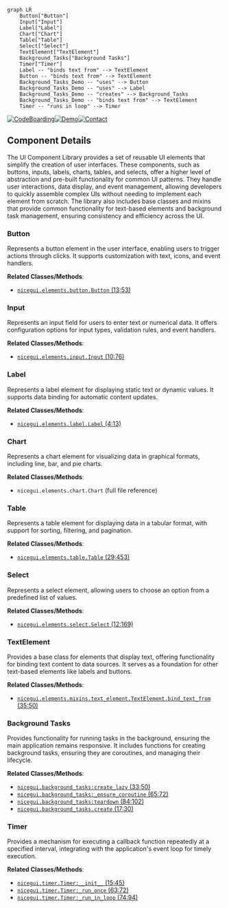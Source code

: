 ```mermaid
graph LR
    Button["Button"]
    Input["Input"]
    Label["Label"]
    Chart["Chart"]
    Table["Table"]
    Select["Select"]
    TextElement["TextElement"]
    Background_Tasks["Background Tasks"]
    Timer["Timer"]
    Label -- "binds text from" --> TextElement
    Button -- "binds text from" --> TextElement
    Background_Tasks_Demo -- "uses" --> Button
    Background_Tasks_Demo -- "uses" --> Label
    Background_Tasks_Demo -- "creates" --> Background_Tasks
    Background_Tasks_Demo -- "binds text from" --> TextElement
    Timer -- "runs in loop" --> Timer
```
[![CodeBoarding](https://img.shields.io/badge/Generated%20by-CodeBoarding-9cf?style=flat-square)](https://github.com/CodeBoarding/GeneratedOnBoardings)[![Demo](https://img.shields.io/badge/Try%20our-Demo-blue?style=flat-square)](https://www.codeboarding.org/demo)[![Contact](https://img.shields.io/badge/Contact%20us%20-%20codeboarding@gmail.com-lightgrey?style=flat-square)](mailto:codeboarding@gmail.com)

## Component Details

The UI Component Library provides a set of reusable UI elements that simplify the creation of user interfaces. These components, such as buttons, inputs, labels, charts, tables, and selects, offer a higher level of abstraction and pre-built functionality for common UI patterns. They handle user interactions, data display, and event management, allowing developers to quickly assemble complex UIs without needing to implement each element from scratch. The library also includes base classes and mixins that provide common functionality for text-based elements and background task management, ensuring consistency and efficiency across the UI.

### Button
Represents a button element in the user interface, enabling users to trigger actions through clicks. It supports customization with text, icons, and event handlers.


**Related Classes/Methods**:

- <a href="https://github.com/zauberzeug/nicegui/blob/master/nicegui/elements/button.py#L13-L53" target="_blank" rel="noopener noreferrer">`nicegui.elements.button.Button` (13:53)</a>


### Input
Represents an input field for users to enter text or numerical data. It offers configuration options for input types, validation rules, and event handlers.


**Related Classes/Methods**:

- <a href="https://github.com/zauberzeug/nicegui/blob/master/nicegui/elements/input.py#L10-L76" target="_blank" rel="noopener noreferrer">`nicegui.elements.input.Input` (10:76)</a>


### Label
Represents a label element for displaying static text or dynamic values. It supports data binding for automatic content updates.


**Related Classes/Methods**:

- <a href="https://github.com/zauberzeug/nicegui/blob/master/nicegui/elements/label.py#L4-L13" target="_blank" rel="noopener noreferrer">`nicegui.elements.label.Label` (4:13)</a>


### Chart
Represents a chart element for visualizing data in graphical formats, including line, bar, and pie charts.


**Related Classes/Methods**:

- `nicegui.elements.chart.Chart` (full file reference)


### Table
Represents a table element for displaying data in a tabular format, with support for sorting, filtering, and pagination.


**Related Classes/Methods**:

- <a href="https://github.com/zauberzeug/nicegui/blob/master/nicegui/elements/table.py#L29-L453" target="_blank" rel="noopener noreferrer">`nicegui.elements.table.Table` (29:453)</a>


### Select
Represents a select element, allowing users to choose an option from a predefined list of values.


**Related Classes/Methods**:

- <a href="https://github.com/zauberzeug/nicegui/blob/master/nicegui/elements/select.py#L12-L169" target="_blank" rel="noopener noreferrer">`nicegui.elements.select.Select` (12:169)</a>


### TextElement
Provides a base class for elements that display text, offering functionality for binding text content to data sources. It serves as a foundation for other text-based elements like labels and buttons.


**Related Classes/Methods**:

- <a href="https://github.com/zauberzeug/nicegui/blob/master/nicegui/elements/mixins/text_element.py#L35-L50" target="_blank" rel="noopener noreferrer">`nicegui.elements.mixins.text_element.TextElement.bind_text_from` (35:50)</a>


### Background Tasks
Provides functionality for running tasks in the background, ensuring the main application remains responsive. It includes functions for creating background tasks, ensuring they are coroutines, and managing their lifecycle.


**Related Classes/Methods**:

- <a href="https://github.com/zauberzeug/nicegui/blob/master/nicegui/background_tasks.py#L33-L50" target="_blank" rel="noopener noreferrer">`nicegui.background_tasks:create_lazy` (33:50)</a>
- <a href="https://github.com/zauberzeug/nicegui/blob/master/nicegui/background_tasks.py#L65-L72" target="_blank" rel="noopener noreferrer">`nicegui.background_tasks:_ensure_coroutine` (65:72)</a>
- <a href="https://github.com/zauberzeug/nicegui/blob/master/nicegui/background_tasks.py#L84-L102" target="_blank" rel="noopener noreferrer">`nicegui.background_tasks:teardown` (84:102)</a>
- <a href="https://github.com/zauberzeug/nicegui/blob/master/nicegui/background_tasks.py#L17-L30" target="_blank" rel="noopener noreferrer">`nicegui.background_tasks.create` (17:30)</a>


### Timer
Provides a mechanism for executing a callback function repeatedly at a specified interval, integrating with the application's event loop for timely execution.


**Related Classes/Methods**:

- <a href="https://github.com/zauberzeug/nicegui/blob/master/nicegui/timer.py#L15-L45" target="_blank" rel="noopener noreferrer">`nicegui.timer.Timer:__init__` (15:45)</a>
- <a href="https://github.com/zauberzeug/nicegui/blob/master/nicegui/timer.py#L63-L72" target="_blank" rel="noopener noreferrer">`nicegui.timer.Timer:_run_once` (63:72)</a>
- <a href="https://github.com/zauberzeug/nicegui/blob/master/nicegui/timer.py#L74-L94" target="_blank" rel="noopener noreferrer">`nicegui.timer.Timer:_run_in_loop` (74:94)</a>